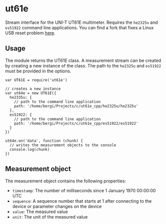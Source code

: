 # ut61e

Stream interface for the UNI-T UT61E multimeter.
Requires the `he2325u` and `es51922` command line applications.
You can find a fork that fixes a Linux USB reset problem [here](https://github.com/bergos/ut61e_cpp).

## Usage

The module returns the UT61E class.
A measurement stream can be created by creating a new instance of the class.
The path to the `he2325u` and `es51922` must be provided in the options.

    var UT61E = require('ut61e')

    // creates a new instance
	var ut64e = new UT61E({
	  he2335u: {
	    // path to the command line application
	    path: '/home/bergi/Projects/c/ut61e_cpp/he2325u/he2325u'
	  },
	  es51922: {
	    // path to the command line application
	    path: '/home/bergi/Projects/c/ut61e_cpp/es51922/es51922'
	  }
	})

	ut64e.on('data', function (chunk) {
	  // writes the measurement objects to the console
      console.log(chunk)
    })
    
## Measurement object

The measurement object contains the following properties:

- `timestamp`: The number of milliseconds since 1 January 1970 00:00:00 UTC 
- `sequence`: A sequence number that starts at 1 after connecting to the device or parameter changes on the device
- `value`: The measured value
- `unit`: The unit of the measured value
